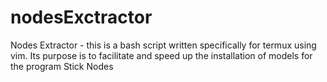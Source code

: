 # nodesExctractor
Nodes Extractor - this is a bash script written specifically for termux using vim. Its purpose is to facilitate and speed up the installation of models for the program Stick Nodes
